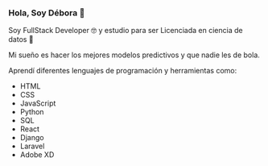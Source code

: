 ### Hola, Soy Débora 👋

<!--
**deza395/deza395** is a ✨ _special_ ✨ repository because its `README.md` (this file) appears on your GitHub profile.

Here are some ideas to get you started:

- 🔭 I’m currently working on ...
- 🌱 I’m currently learning ...
- 👯 I’m looking to collaborate on ...
- 🤔 I’m looking for help with ...
- 💬 Ask me about ...
- 📫 How to reach me: ...
- 😄 Pronouns: ...
- ⚡ Fun fact: ...
-->
Soy FullStack Developer 🤓  y  estudio para ser Licenciada en ciencia de datos 💪

Mi sueño es hacer los mejores modelos predictivos y que nadie les de bola.

Aprendí diferentes lenguajes de programación y herramientas como:

- HTML
- CSS
- JavaScript
- Python
- SQL
- React
- Django
- Laravel 
- Adobe XD


